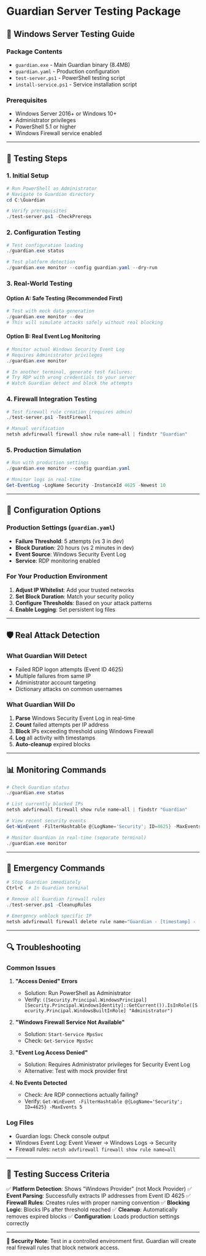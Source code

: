 # Guardian Server Testing Package

## 🚀 Windows Server Testing Guide

### **Package Contents**
- `guardian.exe` - Main Guardian binary (8.4MB)
- `guardian.yaml` - Production configuration
- `test-server.ps1` - PowerShell testing script
- `install-service.ps1` - Service installation script

### **Prerequisites**
- Windows Server 2016+ or Windows 10+
- Administrator privileges
- PowerShell 5.1 or higher
- Windows Firewall service enabled

---

## 🧪 Testing Steps

### **1. Initial Setup**
```powershell
# Run PowerShell as Administrator
# Navigate to Guardian directory
cd C:\Guardian

# Verify prerequisites
./test-server.ps1 -CheckPrereqs
```

### **2. Configuration Testing**
```powershell
# Test configuration loading
./guardian.exe status

# Test platform detection
./guardian.exe monitor --config guardian.yaml --dry-run
```

### **3. Real-World Testing**

#### **Option A: Safe Testing (Recommended First)**
```powershell
# Test with mock data generation
./guardian.exe monitor --dev
# This will simulate attacks safely without real blocking
```

#### **Option B: Real Event Log Monitoring**
```powershell
# Monitor actual Windows Security Event Log
# Requires Administrator privileges
./guardian.exe monitor

# In another terminal, generate test failures:
# Try RDP with wrong credentials to your server
# Watch Guardian detect and block the attempts
```

### **4. Firewall Integration Testing**
```powershell
# Test firewall rule creation (requires admin)
./test-server.ps1 -TestFirewall

# Manual verification
netsh advfirewall firewall show rule name=all | findstr "Guardian"
```

### **5. Production Simulation**
```powershell
# Run with production settings
./guardian.exe monitor --config guardian.yaml

# Monitor logs in real-time
Get-EventLog -LogName Security -InstanceId 4625 -Newest 10
```

---

## 🔧 Configuration Options

### **Production Settings** (`guardian.yaml`)
- **Failure Threshold**: 5 attempts (vs 3 in dev)
- **Block Duration**: 20 hours (vs 2 minutes in dev)
- **Event Source**: Windows Security Event Log
- **Service**: RDP monitoring enabled

### **For Your Production Environment**
1. **Adjust IP Whitelist**: Add your trusted networks
2. **Set Block Duration**: Match your security policy
3. **Configure Thresholds**: Based on your attack patterns
4. **Enable Logging**: Set persistent log files

---

## 🛡️ Real Attack Detection

### **What Guardian Will Detect**
- Failed RDP logon attempts (Event ID 4625)
- Multiple failures from same IP
- Administrator account targeting
- Dictionary attacks on common usernames

### **What Guardian Will Do**
1. **Parse** Windows Security Event Log in real-time
2. **Count** failed attempts per IP address
3. **Block** IPs exceeding threshold using Windows Firewall
4. **Log** all activity with timestamps
5. **Auto-cleanup** expired blocks

---

## 📊 Monitoring Commands

```powershell
# Check Guardian status
./guardian.exe status

# List currently blocked IPs
netsh advfirewall firewall show rule name=all | findstr "Guardian"

# View recent security events
Get-WinEvent -FilterHashtable @{LogName='Security'; ID=4625} -MaxEvents 20

# Monitor Guardian in real-time (separate terminal)
./guardian.exe monitor
```

---

## 🚨 Emergency Commands

```powershell
# Stop Guardian immediately
Ctrl+C  # In Guardian terminal

# Remove all Guardian firewall rules
./test-server.ps1 -CleanupRules

# Emergency unblock specific IP
netsh advfirewall firewall delete rule name="Guardian - [timestamp] - [IP]"
```

---

## 🔍 Troubleshooting

### **Common Issues**

1. **"Access Denied" Errors**
   - Solution: Run PowerShell as Administrator
   - Verify: `([Security.Principal.WindowsPrincipal] [Security.Principal.WindowsIdentity]::GetCurrent()).IsInRole([Security.Principal.WindowsBuiltInRole] "Administrator")`

2. **"Windows Firewall Service Not Available"**
   - Solution: `Start-Service MpsSvc`
   - Check: `Get-Service MpsSvc`

3. **"Event Log Access Denied"**
   - Solution: Requires Administrator privileges for Security Event Log
   - Alternative: Test with mock provider first

4. **No Events Detected**
   - Check: Are RDP connections actually failing?
   - Verify: `Get-WinEvent -FilterHashtable @{LogName='Security'; ID=4625} -MaxEvents 5`

### **Log Files**
- Guardian logs: Check console output
- Windows Event Log: Event Viewer → Windows Logs → Security
- Firewall rules: `netsh advfirewall firewall show rule name=all`

---

## 🎯 Testing Success Criteria

✅ **Platform Detection**: Shows "Windows Provider" (not Mock Provider)
✅ **Event Parsing**: Successfully extracts IP addresses from Event ID 4625
✅ **Firewall Rules**: Creates rules with proper naming convention
✅ **Blocking Logic**: Blocks IPs after threshold reached
✅ **Cleanup**: Automatically removes expired blocks
✅ **Configuration**: Loads production settings correctly

---

**🔐 Security Note**: Test in a controlled environment first. Guardian will create real firewall rules that block network access.
